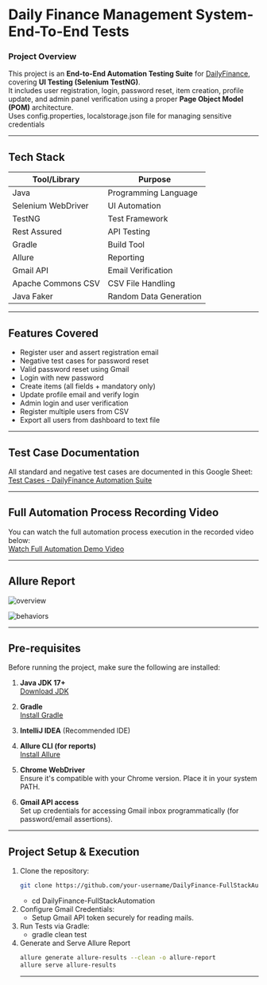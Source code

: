 #  Daily Finance Management System-End-To-End Tests

### Project Overview     
This project is an **End-to-End Automation Testing Suite** for [DailyFinance](https://dailyfinance.roadtocareer.net/), covering **UI Testing (Selenium TestNG)**.  
It includes user registration, login, password reset, item creation, profile update, and admin panel verification using a proper **Page Object Model (POM)** architecture.  
Uses config.properties, localstorage.json file for managing sensitive credentials


---

##  Tech Stack

| Tool/Library     | Purpose                         |
|------------------|----------------------------------|
| Java             | Programming Language             |
| Selenium WebDriver | UI Automation                   |
| TestNG           | Test Framework                   |
| Rest Assured     | API Testing                      |
| Gradle           | Build Tool                       |
| Allure           | Reporting                        |
| Gmail API        | Email Verification               |
| Apache Commons CSV | CSV File Handling              |
| Java Faker       | Random Data Generation           |

---

##  Features Covered

-  Register user and assert registration email
-  Negative test cases for password reset
-  Valid password reset using Gmail
-  Login with new password
-  Create items (all fields + mandatory only)
-  Update profile email and verify login
-  Admin login and user verification
-  Register multiple users from CSV
-  Export all users from dashboard to text file

---

##  Test Case Documentation

 All standard and negative test cases are documented in this Google Sheet:  
   [Test Cases - DailyFinance Automation Suite](https://docs.google.com/spreadsheets/d/your-link-here)
   
---
## Full Automation Process Recording Video
You can watch the full automation process execution in the recorded video below:  
[Watch Full Automation Demo Video](https://drive.google.com/file/d/1Lwdf3nQptl4tnUl0I94tCMM-Wn0sL2_A/view?usp=sharing)

---

## Allure Report
![overview](https://github.com/user-attachments/assets/21e393d9-f2e9-4228-abf7-d2dd44433bde)

![behaviors](https://github.com/user-attachments/assets/67dcad33-9987-4707-951b-5abe0e3ac04a)




---



##  Pre-requisites

Before running the project, make sure the following are installed:

1. **Java JDK 17+**  
    [Download JDK](https://www.oracle.com/java/technologies/javase-downloads.html)

2. **Gradle**  
    [Install Gradle](https://gradle.org/install/)

3. **IntelliJ IDEA** (Recommended IDE)

4. **Allure CLI (for reports)**  
    [Install Allure](https://docs.qameta.io/allure/#_installing_a_commandline)

5. **Chrome WebDriver**  
   Ensure it's compatible with your Chrome version. Place it in your system PATH.

6. **Gmail API access**  
   Set up credentials for accessing Gmail inbox programmatically (for password/email assertions).
   
---
##  Project Setup & Execution
1. Clone the repository:
   ```bash
   git clone https://github.com/your-username/DailyFinance-FullStackAutomation.git
   ```
    - cd DailyFinance-FullStackAutomation
2. Configure Gmail Credentials:  
    - Setup Gmail API token securely for reading mails.
3. Run Tests via Gradle:
   - gradle clean test
4. Generate and Serve Allure Report
   ```bash
   allure generate allure-results --clean -o allure-report
   allure serve allure-results
   ```
   ---
     
  


